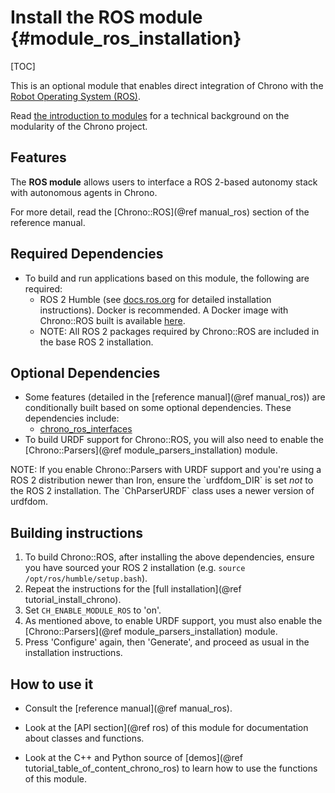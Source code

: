 # Install the ROS module {#module_ros_installation}

[TOC]

This is an optional module that enables direct integration of Chrono with the [Robot Operating System (ROS)](https://ros.org/).

Read [the introduction to modules](modularity.html) for a technical background on the modularity of the Chrono project.

## Features

The **ROS module** allows users to interface a ROS 2-based autonomy stack with autonomous agents in Chrono.

For more detail, read the [Chrono::ROS](@ref manual_ros) section of the reference manual.

## Required Dependencies

- To build and run applications based on this module, the following are required:
  - ROS 2 Humble (see [docs.ros.org](https://docs.ros.org/en/humble/Installation.html) for detailed installation instructions). Docker is recommended. A Docker image with Chrono::ROS built is available [here](https://hub.docker.com/r/uwsbel/projectchrono).
  - NOTE: All ROS 2 packages required by Chrono::ROS are included in the base ROS 2 installation.

## Optional Dependencies

  - Some features (detailed in the [reference manual](@ref manual_ros)) are conditionally built based on some optional dependencies. These dependencies include:
    - [chrono_ros_interfaces](https://github.com/projectchrono/chrono_ros_interfaces)
  - To build URDF support for Chrono::ROS, you will also need to enable the [Chrono::Parsers](@ref module_parsers_installation) module.

<div class="ce-info">
NOTE: If you enable Chrono::Parsers with URDF support and you're using a ROS 2 distribution newer than Iron, ensure the `urdfdom_DIR` is set <i>not</i> to the ROS 2 installation. The `ChParserURDF` class uses a newer version of urdfdom.
</div>

## Building instructions

1. To build Chrono::ROS, after installing the above dependencies, ensure you have sourced your ROS 2 installation (e.g. `source /opt/ros/humble/setup.bash`).
2. Repeat the instructions for the [full installation](@ref tutorial_install_chrono).
3. Set `CH_ENABLE_MODULE_ROS` to 'on'.
4. As mentioned above, to enable URDF support, you must also enable the [Chrono::Parsers](@ref module_parsers_installation) module.
5. Press 'Configure' again, then 'Generate', and proceed as usual in the installation instructions.

## How to use it

- Consult the [reference manual](@ref manual_ros).

- Look at the [API section](@ref ros) of this module for documentation about classes and functions.

- Look at the C++ and Python source of [demos](@ref tutorial_table_of_content_chrono_ros) to learn how to use the functions of this module.
